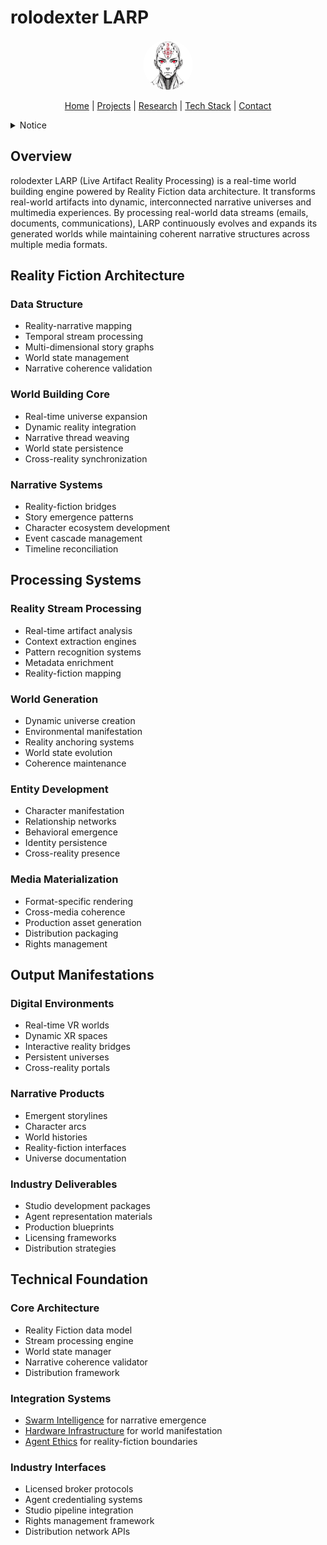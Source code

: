 # rolodexter LARP

<p align="center">
  <a href="../../README.md">
    <img src="../../assets/images/rolodexter_logo.jpg" alt="rolodexter Logo" width="80px" style="border-radius: 50%;">
  </a>
</p>

<p align="center">
  <a href="../../README.md">Home</a> | <a href="../../projects/projects.md">Projects</a> | <a href="../../research/research.md">Research</a> | <a href="../../techstack/techstack.md">Tech Stack</a> | <a href="../../contact.md">Contact</a>
</p>

<details>
<summary>Notice</summary>

This repository is protected by copyright and subject to usage restrictions. See the [Copyright Notice](../../COPYRIGHT.md) for details.
</details>

## Overview

rolodexter LARP (Live Artifact Reality Processing) is a real-time world building engine powered by Reality Fiction data architecture. It transforms real-world artifacts into dynamic, interconnected narrative universes and multimedia experiences. By processing real-world data streams (emails, documents, communications), LARP continuously evolves and expands its generated worlds while maintaining coherent narrative structures across multiple media formats.

## Reality Fiction Architecture

### Data Structure
- Reality-narrative mapping
- Temporal stream processing
- Multi-dimensional story graphs
- World state management
- Narrative coherence validation

### World Building Core
- Real-time universe expansion
- Dynamic reality integration
- Narrative thread weaving
- World state persistence
- Cross-reality synchronization

### Narrative Systems
- Reality-fiction bridges
- Story emergence patterns
- Character ecosystem development
- Event cascade management
- Timeline reconciliation

## Processing Systems

### Reality Stream Processing
- Real-time artifact analysis
- Context extraction engines
- Pattern recognition systems
- Metadata enrichment
- Reality-fiction mapping

### World Generation
- Dynamic universe creation
- Environmental manifestation
- Reality anchoring systems
- World state evolution
- Coherence maintenance

### Entity Development
- Character manifestation
- Relationship networks
- Behavioral emergence
- Identity persistence
- Cross-reality presence

### Media Materialization
- Format-specific rendering
- Cross-media coherence
- Production asset generation
- Distribution packaging
- Rights management

## Output Manifestations

### Digital Environments
- Real-time VR worlds
- Dynamic XR spaces
- Interactive reality bridges
- Persistent universes
- Cross-reality portals

### Narrative Products
- Emergent storylines
- Character arcs
- World histories
- Reality-fiction interfaces
- Universe documentation

### Industry Deliverables
- Studio development packages
- Agent representation materials
- Production blueprints
- Licensing frameworks
- Distribution strategies

## Technical Foundation

### Core Architecture
- Reality Fiction data model
- Stream processing engine
- World state manager
- Narrative coherence validator
- Distribution framework

### Integration Systems
- [Swarm Intelligence](../../research/papers/swarm-intelligence.md) for narrative emergence
- [Hardware Infrastructure](../../techstack/infrastructure/hardware.md) for world manifestation
- [Agent Ethics](../../research/hypotheses/swarm-ethics.md) for reality-fiction boundaries

### Industry Interfaces
- Licensed broker protocols
- Agent credentialing systems
- Studio pipeline integration
- Rights management framework
- Distribution network APIs 